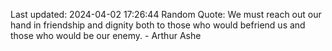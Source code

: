 Last updated: 2024-04-02 17:26:44
Random Quote: We must reach out our hand in friendship and dignity both to those who would befriend us and those who would be our enemy. - Arthur Ashe